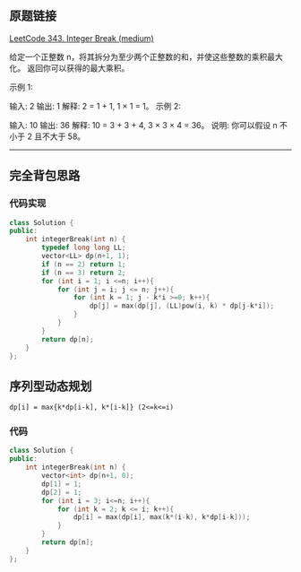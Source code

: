 ## 原题链接

[LeetCode 343. Integer Break (medium)](https://leetcode-cn.com/problems/integer-break/)

给定一个正整数 n，将其拆分为至少两个正整数的和，并使这些整数的乘积最大化。 返回你可以获得的最大乘积。

示例 1:

输入: 2
输出: 1
解释: 2 = 1 + 1, 1 × 1 = 1。
示例 2:

输入: 10
输出: 36
解释: 10 = 3 + 3 + 4, 3 × 3 × 4 = 36。
说明: 你可以假设 n 不小于 2 且不大于 58。


---


## 完全背包思路

### 代码实现

```cpp
class Solution {
public:
    int integerBreak(int n) {
        typedef long long LL;
        vector<LL> dp(n+1, 1);
        if (n == 2) return 1;
        if (n == 3) return 2;
        for (int i = 1; i <=n; i++){
            for (int j = i; j <= n; j++){
                for (int k = 1; j - k*i >=0; k++){
                    dp[j] = max(dp[j], (LL)pow(i, k) * dp[j-k*i]);
                }
            }
        }
        return dp[n];
    }
};
```

## 序列型动态规划

`dp[i] = max{k*dp[i-k], k*[i-k]} (2<=k<=i)`

### 代码

```cpp
class Solution {
public:
    int integerBreak(int n) {
        vector<int> dp(n+1, 0);
        dp[1] = 1;
        dp[2] = 1;
        for (int i = 3; i<=n; i++){
            for (int k = 2; k <= i; k++){
                dp[i] = max(dp[i], max(k*(i-k), k*dp[i-k]));
            }
        }
        return dp[n];
    }
};
```

